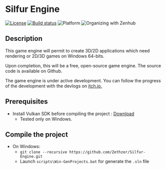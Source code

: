 # Silfur Engine

[![License](https://img.shields.io/badge/License-Apache%202.0-blue.svg)](https://opensource.org/licenses/Apache-2.0) [![Build status](https://ci.appveyor.com/api/projects/status/myw2msr47c1vs109?svg=true)](https://ci.appveyor.com/project/Zethzer/silfur-engine) ![Platform](https://img.shields.io/badge/platform-Win64-lightgrey) ![Organizing with Zenhub](https://img.shields.io/badge/Organizing%20with-ZenHub-5e60ba.svg)

## Description

This game engine will permit to create 3D/2D applications which need rendering or 2D/3D games on Windows 64-bits.

Upon completion, this will be a free, open-source game engine. The source code is available on Github.

The game engine is under active development. You can follow the progress of the development with the devlogs on [itch.io.](https://duality-workshop.itch.io/silfur-engine)

## Prerequisites

* Install Vulkan SDK before compiling the project : [Download](https://sdk.lunarg.com/sdk/download/latest/windows/vulkan-sdk.exe?Human=true)
  * Tested only on Windows.

## Compile the project

* On Windows:
  * `git clone --recursive https://github.com/Zethzer/Silfur-Engine.git`
  * Launch `scripts\Win-GenProjects.bat` for generate the `.sln` file